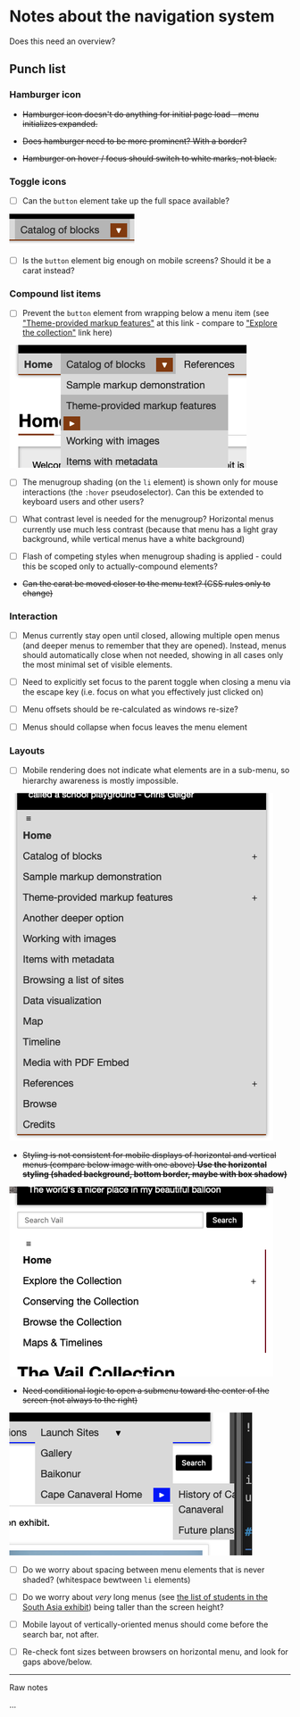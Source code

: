 # Notes about the navigation system

Does this need an overview?

## Punch list

### Hamburger icon

- ~~Hamburger icon doesn't do anything for initial page load - menu initializes expanded.~~

- ~~Does hamburger need to be more prominent? With a border?~~

- ~~Hamburger on hover / focus should switch to white marks, not black.~~

### Toggle icons

- [ ] Can the `button` element take up the full space available? 

![image](toggle-sizing.png)

- [ ] Is the `button` element big enough on mobile screens? Should it be a carat instead?

### Compound list items

- [ ] Prevent the `button` element from wrapping below a menu item (see ["Theme-provided markup features"](https://mitlibraries-stage.omeka.net/s/theme-playground/page/home) at this link - compare to ["Explore the collection"](https://mitlibraries-stage.omeka.net/s/vail/page/home) link here)

![image](subnav-wrapping.png)

- [ ] The menugroup shading (on the `li` element) is shown only for mouse interactions (the `:hover` pseudoselector). Can this be extended to keyboard users and other users?

- [ ] What contrast level is needed for the menugroup? Horizontal menus currently use much less contrast (because that menu has a light gray background, while vertical menus have a white background)

- [ ] Flash of competing styles when menugroup shading is applied - could this be scoped only to actually-compound elements?

- ~~Can the carat be moved closer to the menu text? (CSS rules only to change)~~

### Interaction

- [ ] Menus currently stay open until closed, allowing multiple open menus (and deeper menus to remember that they are opened). Instead, menus should automatically close when not needed, showing in all cases only the most minimal set of visible elements.

- [ ] Need to explicitly set focus to the parent toggle when closing a menu via the escape key (i.e. focus on what you effectively just clicked on)

- [ ] Menu offsets should be re-calculated as windows re-size?

- [ ] Menus should collapse when focus leaves the menu element

### Layouts

- [ ] Mobile rendering does not indicate what elements are in a sub-menu, so hierarchy awareness is mostly impossible.

![image](subnav-mobile-styles.png)

- ~~Styling is not consistent for mobile displays of horizontal and vertical menus (compare below image with one above) **Use the horizontal styling (shaded background, bottom border, maybe with box shadow)**~~

![image](subnav-vertical-styles.png)

- ~~Need conditional logic to open a submenu toward the center of the screen (not always to the right)~~

![image](subnav-screen-edge.png)

- [ ] Do we worry about spacing between menu elements that is never shaded? (whitespace bewtween `li` elements)

- [ ] Do we worry about _very_ long menus (see [the list of students in the South Asia exhibit](https://digital-exhibits.libraries.mit.edu/s/south-asia-and-mit/page/students)) being taller than the screen height?

- [ ] Mobile layout of vertically-oriented menus should come before the search bar, not after.

- [ ] Re-check font sizes between browsers on horizontal menu, and look for gaps above/below.

---

Raw notes

...
